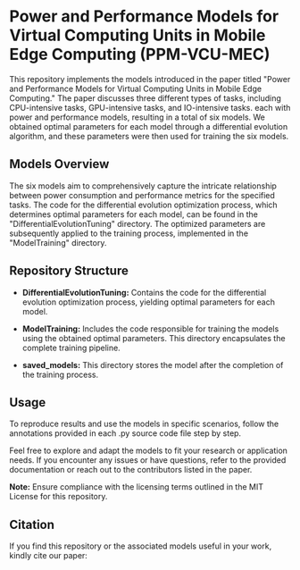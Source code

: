 # Power and Performance Models for Virtual Computing Units in Mobile Edge Computing (PPM-VCU-MEC)

This repository implements the models introduced in the paper titled "Power and Performance Models for Virtual Computing Units in Mobile Edge Computing." The paper discusses three different types of tasks, including CPU-intensive tasks, GPU-intensive tasks, and IO-intensive tasks. each with power and performance models, resulting in a total of six models. We obtained optimal parameters for each model through a differential evolution algorithm, and these parameters were then used for training the six models.

## Models Overview

The six models aim to comprehensively capture the intricate relationship between power consumption and performance metrics for the specified tasks. The code for the differential evolution optimization process, which determines optimal parameters for each model, can be found in the "DifferentialEvolutionTuning" directory. The optimized parameters are subsequently applied to the training process, implemented in the "ModelTraining" directory.

## Repository Structure

- **DifferentialEvolutionTuning:** Contains the code for the differential evolution optimization process, yielding optimal parameters for each model.

- **ModelTraining:** Includes the code responsible for training the models using the obtained optimal parameters. This directory encapsulates the complete training pipeline.

- **saved_models:** This directory stores the model after the completion of the training process.

## Usage

To reproduce results and use the models in specific scenarios, follow the annotations provided in each .py source code file step by step.

Feel free to explore and adapt the models to fit your research or application needs. If you encounter any issues or have questions, refer to the provided documentation or reach out to the contributors listed in the paper.

**Note:** Ensure compliance with the licensing terms outlined in the MIT License for this repository.

## Citation

If you find this repository or the associated models useful in your work, kindly cite our paper:

